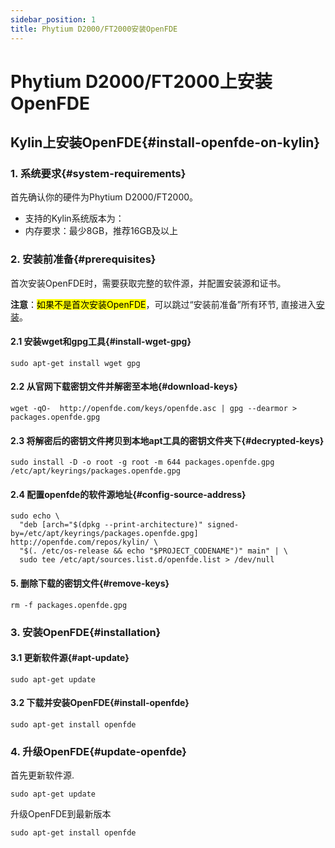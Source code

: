 ```yaml
---
sidebar_position: 1
title: Phytium D2000/FT2000安装OpenFDE
---
```


# Phytium D2000/FT2000上安装OpenFDE

## Kylin上安装OpenFDE{#install-openfde-on-kylin}

### 1. 系统要求{#system-requirements}

首先确认你的硬件为Phytium D2000/FT2000。

- 支持的Kylin系统版本为：
- 内存要求：最少8GB，推荐16GB及以上

### 2. 安装前准备{#prerequisites}

首次安装OpenFDE时，需要获取完整的软件源，并配置安装源和证书。

 **注意**：<mark>如果不是首次安装OpenFDE</mark>，可以跳过“安装前准备”所有环节, 直接进入[安装](#installation)。

#### 2.1 安装wget和gpg工具{#install-wget-gpg}

```
sudo apt-get install wget gpg
```

#### 2.2 从官网下载密钥文件并解密至本地{#download-keys}

```
wget -qO-  http://openfde.com/keys/openfde.asc | gpg --dearmor > packages.openfde.gpg
```

#### 2.3 将解密后的密钥文件拷贝到本地apt工具的密钥文件夹下{#decrypted-keys}

```
sudo install -D -o root -g root -m 644 packages.openfde.gpg /etc/apt/keyrings/packages.openfde.gpg
```

#### 2.4 配置openfde的软件源地址{#config-source-address}
 
```
sudo echo \
  "deb [arch="$(dpkg --print-architecture)" signed-by=/etc/apt/keyrings/packages.openfde.gpg] http://openfde.com/repos/kylin/ \
  "$(. /etc/os-release && echo "$PROJECT_CODENAME")" main" | \
  sudo tee /etc/apt/sources.list.d/openfde.list > /dev/null
```

#### 5. 删除下载的密钥文件{#remove-keys}

```
rm -f packages.openfde.gpg
```

### 3. 安装OpenFDE{#installation}

#### 3.1 更新软件源{#apt-update}

```
sudo apt-get update
```

#### 3.2 下载并安装OpenFDE{#install-openfde}

```
sudo apt-get install openfde 
```

### 4. 升级OpenFDE{#update-openfde}

首先更新软件源.

```
sudo apt-get update
```

升级OpenFDE到最新版本

```
sudo apt-get install openfde
```
